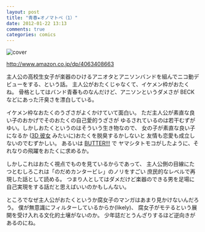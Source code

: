 ```yaml
---
layout: post
title: "青春★オノマトペ（1）"
date: 2012-01-22 13:13
comments: true
categories: comics
---
```


![cover](http://ecx.images-amazon.com/images/P/4063408663.01._SCLZZZZZZZ_.jpg)

http://www.amazon.co.jp/dp/4063408663

主人公の高校生女子が楽器のひけるアニオタとアニソンバンドを組んでニコ動デビューをする、という話。
主人公がおたくじゃなくて、イケメン枠がおたくね。
骨格としてはバンド青春ものなんだけど、アニソンというダメさが BECK などにあった汗臭さを漂白している。

イケメン枠なおたくのうざさがよくかけていて面白い。
ただ主人公が素直な良い子のおかげでそのおたくの自己愛的うざさが
ゆるされているのは若干むずがゆい。しかしおたくというのはそういう生き物なので、
女の子が素直な良い子になるか
([3D 彼女](/2012/01/07/real-girl-1/) みたいに)おたくを脱臭するかしないと
友情も恋愛も成立しないのでむずかしい。
あるいは [BUTTER!!!](http://www.amazon.co.jp/dp/4063107817/) で
ヤマシタトモコがしたように、それなりの飛躍をおたくに求めるか。 

しかしこれはおたく視点でものを見ているからであって、
主人公側の目線にたつとむしろこれは「のだめカンタービレ」のノリをすごい
庶民的なレベルで再現した話として読める。
つまり人としてはダメだけど楽器のできる男を足場に自己実現をする話だと思えばいいのかもしんない。

ところでなぜ主人公がおたくというか腐女子のマンガはあまり見かけないんだろう。
僕が無意識にフィルターしているからか(likely)、
腐女子がモテるという展開を受け入れる文化的土壌がないのか。
少年誌だとうんざりするほど逆向きがあるのにね。
